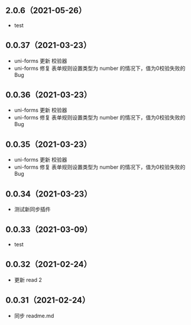 ## 2.0.6（2021-05-26）
- test
## 0.0.37（2021-03-23）
- uni-forms 更新 校验器
- uni-forms 修复 表单规则设置类型为 number 的情况下，值为0校验失败的Bug


## 0.0.36（2021-03-23）
- uni-forms 更新 校验器
- uni-forms 修复 表单规则设置类型为 number 的情况下，值为0校验失败的Bug


## 0.0.35（2021-03-23）
- uni-forms 更新 校验器
- uni-forms 修复 表单规则设置类型为 number 的情况下，值为0校验失败的Bug


## 0.0.34（2021-03-23）
- 测试新同步插件
## 0.0.33（2021-03-09）
- test
## 0.0.32（2021-02-24）
- 更新  read 2
## 0.0.31（2021-02-24）
- 同步 readme.md
